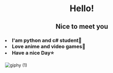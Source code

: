 <h1 align="center">Hello!</h1>
<h2 align="center">Nice to meet you</h2>
<h3>
<li>I'am python and c# student👤</li>
<li>Love anime and video games💜</li>
<li>Have a nice Day⭐</li>
</h3>

![giphy (1)](https://github.com/Kazuki-Space/Kazuki-Space/assets/110049604/add4f695-5d04-4d59-949c-fe3e420a2df9)

